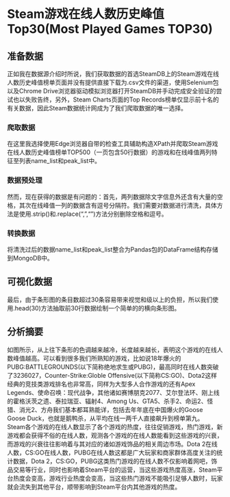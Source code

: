 # Steam游戏在线人数历史峰值Top30(Most Played Games TOP30)
## 准备数据
正如我在数据源介绍时所说，我们获取数据的首选SteamDB上的Steam游戏在线人数历史峰值榜单页面并没有提供直接下载为.csv文件的渠道，使用Selenium包以及Chrome Drive浏览器驱动模拟浏览器打开SteamDB并手动完成安全验证的尝试也以失败告终，另外，Steam Charts页面的Top Records榜单仅显示前十名的有关数据，因此Steam数据统计网成为了我们爬取数据的唯一选择。
### 爬取数据
在这里我选择使用Edge浏览器自带的检查工具辅助构造XPath并爬取Steam游戏在线人数历史峰值榜单TOP500（一页包含50行数据）的游戏和在线峰值两列特征至列表name_list和peak_list中。
### 数据预处理
然而，现在获得的数据是有问题的：首先，两列数据除文字信息外还含有大量的空格，其次在线峰值一列的数据含有逗号分隔符。我们需要对数据进行清洗，具体方法是使用.strip()和.replace(“,”,“”)方法分别删除空格和逗号。
### 转换数据
将清洗过后的数据name_list和peak_list整合为Pandas包的DataFrame结构存储到MongoDB中。
## 可视化数据
最后，由于条形图的条目数超过30条容易带来视觉和级以上的负担，所以我们使用.head(30)方法抽取前30行数据绘制一个简单的的横向条形图。
## 分析摘要
如图所示，从上往下条形的色调越来越冷，长度越来越长，表明这个游戏的在线人数峰值越高。可以看到很多我们所熟知的游戏，比如说18年爆火的PUBG:BATTLEGROUNDS(以下简称绝地求生或PUBG)，最高同时在线人数突破了3236027，Counter-Strike:Globle Offensive(以下简称CS:GO)、Dota2这样经典的竞技类游戏排名也非常高，同样为大型多人合作游戏的还有Apex Legends、使命召唤：现代战争，其他诸如赛博朋克2077、艾尔登法环、刚上线的霍格沃茨之遗、泰拉瑞亚、辐射4、Among Us、GTA5、杀手2、命运2、怪猎、消光2、方舟我们基本都耳熟能详，包括去年年底在中国爆火的Goose Goose Duck，也就是鹅鸭杀，从平均在线一两千人直接飙升到榜单第九。<br>
Steam各个游戏的在线人数显示了各个游戏的热度，往往促销游戏，热门游戏，新游戏都会获得不俗的在线人数，观测各个游戏的在线人数能看到这些游戏的兴衰，而游戏的兴衰往往影响着与其对应的诸如游戏饰品的相关周边市场。Dota 2在线人数，CS:GO在线人数，PUBG在线人数这都是广大玩家和商家群体高度关注的统计数据，Dota 2，CS:GO，PUBG这类热门游戏的在线人数不仅影响着网吧，饰品交易等行业，同时也影响着Steam平台的运营，当这些游戏热度高涨，Steam平台热度会变高，游戏行业热度会变高，当这些热门游戏不能吸引足够人数时，玩家就会流失到其他平台，顺带影响到Steam平台内其他游戏的热度。
